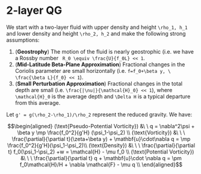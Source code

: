 # 2-layer QG

We start with a two-layer fluid with upper density and height  ``\rho_1, h_1``  and lower density and height  ``\rho_2, h_2``  and make the following strong assumptions:

1. (**Geostrophy**)  The motion of the fluid is nearly geostrophic (i.e. we have a Rossby number `` R_0 \equiv \frac{U}{f_0L} << 1``.
2. (**Mid-Latitude Beta-Plane Approximation**)  Fractional changes in the Coriolis parameter are small horizontally (i.e. ``f=f_0+\beta y, \ \frac{\beta L}{f_0} << 1``).
3. (**Small Perturbation Approximation**)  Fractional changes in the total depth are small (i.e. ``\frac{|\nu|}{\mathcal{H}_0} << 1``), where ``\mathcal{H}_0`` is the average depth and ``\Delta H`` is a typical departure from this average.


Let ``g' = g(\rho_2-\rho_1)/\rho_2`` represent the reduced gravity. We have:

```math
\begin{aligned}
(\text{Pseudo-Potential Vorticity}) &\ \ q = \nabla^2\psi + \beta y  \mp \frac{f_0^2}{g'H} (\psi_1-\psi_2)
\\
(\text{Vorticity}) &\ \ \  \frac{\partial}{\partial t}(\zeta+\beta y) + \mathbf{u}\cdot\nabla q  =  \mp \frac{f_0^2}{g'H}(\psi_1-\psi_2)\\
(\text{Density}) &\ \ \ \frac{\partial}{\partial t} f_0(\psi_1-\psi_2) +w = \mathcal{H} - \mu f_0 
\\
(\text{Potential Vorticity}) &\ \ \ \frac{\partial}{\partial t} q + \mathbf{u}\cdot \nabla q = \pm f_0\mathcal{H}/H + \nabla \mathcal{F} - \mu q
\\
\end{aligned}
```

